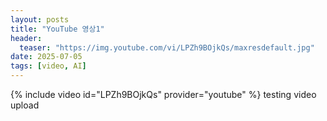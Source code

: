 ```yaml
---
layout: posts
title: "YouTube 영상1"
header:
  teaser: "https://img.youtube.com/vi/LPZh9BOjkQs/maxresdefault.jpg"
date: 2025-07-05
tags: [video, AI]
---
```

{% include video id="LPZh9BOjkQs" provider="youtube" %}
testing video upload
